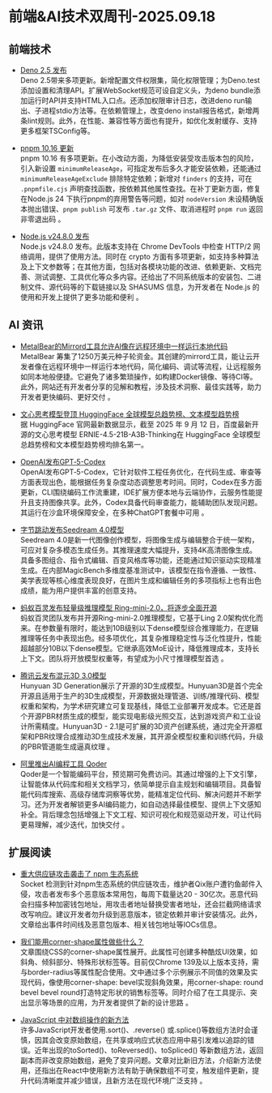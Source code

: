 # 前端&AI技术双周刊-2025.09.18


## 前端技术
- [Deno 2.5 发布](https://deno.com/blog/v2.5)
  <br>Deno 2.5带来多项更新。新增配置文件权限集，简化权限管理；为Deno.test添加设置和清理API。扩展WebSocket规范可设自定义头，为deno bundle添加运行时API并支持HTML入口点。还添加权限审计日志，改进deno run输出、子进程stdio方法等。在依赖管理上，改变deno install报告格式，新增两条lint规则。此外，在性能、兼容性等方面也有提升，如优化发射缓存、支持更多框架TSConfig等。 

- [pnpm 10.16 更新](https://pnpm.io/blog/releases/10.16)
  <br>pnpm 10.16 有多项更新。在小改动方面，为降低安装受攻击版本包的风险，引入新设置 `minimumReleaseAge`，可指定发布后多久才能安装依赖，还能通过 `minimumReleaseAgeExclude` 排除特定依赖；新增对 `finders` 的支持，可在 `.pnpmfile.cjs` 声明查找函数，按依赖其他属性查找。在补丁更新方面，修复在Node.js 24 下执行pnpm的弃用警告等问题，如对 `nodeVersion` 未设精确版本抛出错误、`pnpm publish` 可发布 `.tar.gz` 文件、取消进程时 `pnpm run` 返回非零退出码 。

- [Node.js v24.8.0 发布](https://nodejs.org/en/blog/release/v24.8.0)
  <br>Node.js v24.8.0 发布。此版本支持在 Chrome DevTools 中检查 HTTP/2 网络调用，提供了使用方法。同时在 crypto 方面有多项更新，如支持多种算法及上下文参数等；在其他方面，包括对各模块功能的改进、依赖更新、文档完善、测试调整、工具优化等众多内容。还给出了不同系统版本的安装包、二进制文件、源代码等的下载链接以及 SHASUMS 信息，为开发者在 Node.js 的使用和开发上提供了更多功能和便利 。

## AI 资讯
- [MetalBear的Mirrord工具允许AI像在远程环境中一样运行本地代码](https://metalbear.com/)
  <br>MetalBear 筹集了1250万美元种子轮资金。其创建的mirrord工具，能让云开发者像在远程环境中一样运行本地代码，简化编码、调试等流程，让远程服务如同本地般便捷。它避免了诸多繁琐操作，如构建Docker镜像、等待CI等。此外，网站还有开发者分享的见解和教程，涉及技术洞察、最佳实践等，助力开发者更快编码、更好交付 。

- [⽂⼼思考模型登顶 HuggingFace 全球模型总趋势榜、⽂本模型趋势榜](https://mp.weixin.qq.com/s/StwzTv4eBwY-qMnWnE6cSQ)
  <br>据 HuggingFace 官网最新数据显示，截至 2025 年 9 月 12 日，百度最新开源的文心思考模型 ERNIE-4.5-21B-A3B-Thinking在 HuggingFace 全球模型总趋势榜和文本模型趋势榜均排名第一。

- [OpenAI发布GPT‑5-Codex](https://openai.com/index/introducing-upgrades-to-codex/)
  <br>OpenAI发布GPT‑5-Codex，它针对软件工程任务优化，在代码生成、审查等方面表现出色，能根据任务复杂度动态调整思考时间。同时，Codex在多方面更新，CLI围绕编码工作流重建，IDE扩展方便本地与云端协作，云服务性能提升且支持图像共享。此外，Codex具备代码审查能力，能辅助团队发现问题。其运行在沙盒环境保障安全，在多种ChatGPT套餐中可用 。

- [字节跳动发布Seedream 4.0模型](https://seed.bytedance.com/zh/seedream4_0)
  <br>Seedream 4.0是新一代图像创作模型，将图像生成与编辑整合于统一架构，可应对复杂多模态生成任务。其推理速度大幅提升，支持4K高清图像生成。具备多图组合、指令式编辑、百变风格库等功能，还能通过知识驱动实现精准生成。在内部MagicBench多维度基准测试中，该模型在指令遵循、一致性、美学表现等核心维度表现良好，在图片生成和编辑任务的多项指标上也有出色成绩，能为用户提供丰富的创意支持。 

- [蚂蚁百灵发布轻量级推理模型 Ring-mini-2.0，将逐步全面开源](https://huggingface.co/inclusionAI/Ring-mini-2.0)
  <br>蚂蚁百灵团队发布并开源Ring-mini-2.0推理模型，它基于Ling 2.0架构优化而来。在参数量有限时，能达到10B级别以下dense模型综合推理能力，在逻辑推理等任务中表现出色。经多项优化，其复杂推理稳定性与泛化性提升，性能超越部分10B以下dense模型。它继承高效MoE设计，降低推理成本，支持长上下文。团队将开放模型权重等，有望成为小尺寸推理模型首选 。

- [腾讯云发布混元3D 3.0模型](https://3d-models.hunyuan.tencent.com/)
  <br>Hunyuan 3D Generation展示了开源的3D生成模型。Hunyuan3D是首个完全开源且适用于生产的3D生成模型，开源数据处理管道、训练/推理代码、模型权重和架构，为学术研究建立可复现基线，降低工业部署开发成本。它还是首个开源PBR材质生成的模型，能实现电影级光照交互，达到游戏资产和工业设计所需精度。Hunyuan3D - 2.1是可扩展的3D资产创建系统，通过完全开源框架和PBR纹理合成推动3D生成技术发展，其开源全模型权重和训练代码，升级的PBR管道能生成逼真纹理 。

- [阿里推出AI编程工具 Qoder](https://qoder.com/)
  <br>Qoder是一个智能编码平台，预览期可免费访问。其通过增强的上下文引擎，让智能体从代码库和相关文档学习，依简单提示自主规划和编辑项目。具备智能代码库搜索、高级存储库洞察等优势，能精准定位代码、解决问题并不断学习。还为开发者解锁更多AI编码能力，如自动选择最佳模型、提供上下文感知补全。背后理念包括增强上下文工程、知识可视化和规范驱动开发，可让代码更易理解，减少迭代，加快交付 。

## 扩展阅读
- [重大供应链攻击袭击了 npm 生态系统](https://socket.dev/blog/npm-author-qix-compromised-in-major-supply-chain-attack)
  <br>Socket 检测到针对npm生态系统的供应链攻击，维护者Qix账户遭钓鱼邮件入侵，攻击者发布多个恶意版本常用包，每周下载量达20 - 30亿次。恶意代码会扫描多种加密钱包地址，用攻击者地址替换受害者地址，还会拦截网络请求改写响应。建议开发者勿升级到恶意版本，锁定依赖并审计安装情况。此外，文章给出事件时间线及恶意包版本、相关钱包地址等IOCs信息。 

- [我们能用corner-shape属性做些什么？](https://css-tricks.com/what-can-we-actually-do-with-corner-shape/)
  <br>文章围绕CSS的corner-shape属性展开。此属性可创建多种酷炫UI效果，如斜角、倾斜部分、特殊形状标签等。目前仅Chrome 139及以上版本支持，需与border-radius等属性配合使用。文中通过多个示例展示不同值的效果及实现代码，像使用corner-shape: bevel实现斜角效果，用corner-shape: round bevel bevel round打造特定形状的销售标签等。同时介绍了在工具提示、突出显示等场景的应用，为开发者提供了新的设计思路 。

- [JavaScript 中对数组操作的新方法](https://allthingssmitty.com/2025/09/08/finally-safe-array-methods-in-javascript/)
  <br>许多JavaScript开发者使用.sort()、.reverse() 或.splice()等数组方法时会谨慎，因其会改变原始数组，在共享或响应式状态应用中易引发难以追踪的错误。近年出现的toSorted()、toReversed()、toSpliced() 等新数组方法，返回副本而非改变原始数组，避免了变异问题。文章对比新旧方法，介绍新方法使用，还指出在React中使用新方法有助于确保数组不可变，触发组件更新，提升代码清晰度并减少错误，且新方法在现代环境广泛支持 。

